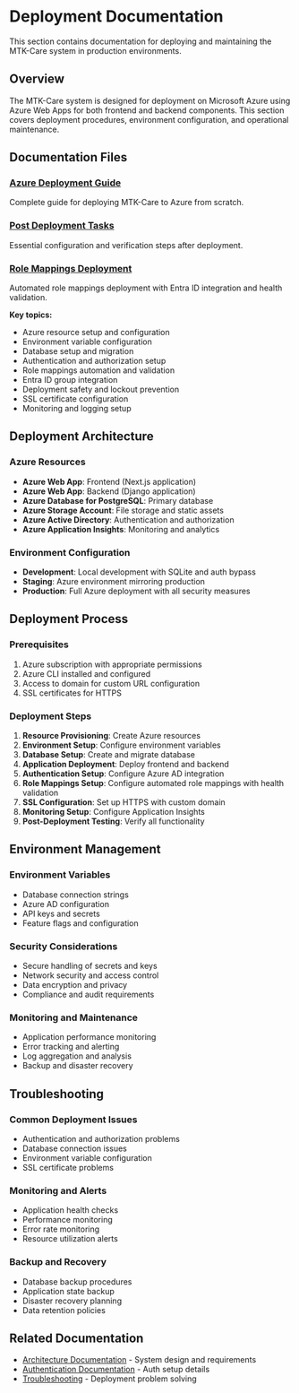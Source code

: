 # Deployment Documentation

This section contains documentation for deploying and maintaining the MTK-Care system in production environments.

## Overview

The MTK-Care system is designed for deployment on Microsoft Azure using Azure Web Apps for both frontend and backend components. This section covers deployment procedures, environment configuration, and operational maintenance.

## Documentation Files

### [Azure Deployment Guide](./azure-deployment-guide.md)
Complete guide for deploying MTK-Care to Azure from scratch.

### [Post Deployment Tasks](./post-deployment-tasks.md)
Essential configuration and verification steps after deployment.

### [Role Mappings Deployment](./role-mappings-deployment.md)
Automated role mappings deployment with Entra ID integration and health validation.

**Key topics:**
- Azure resource setup and configuration
- Environment variable configuration
- Database setup and migration
- Authentication and authorization setup
- Role mappings automation and validation
- Entra ID group integration
- Deployment safety and lockout prevention
- SSL certificate configuration
- Monitoring and logging setup

## Deployment Architecture

### Azure Resources
- **Azure Web App**: Frontend (Next.js application)
- **Azure Web App**: Backend (Django application)
- **Azure Database for PostgreSQL**: Primary database
- **Azure Storage Account**: File storage and static assets
- **Azure Active Directory**: Authentication and authorization
- **Azure Application Insights**: Monitoring and analytics

### Environment Configuration
- **Development**: Local development with SQLite and auth bypass
- **Staging**: Azure environment mirroring production
- **Production**: Full Azure deployment with all security measures

## Deployment Process

### Prerequisites
1. Azure subscription with appropriate permissions
2. Azure CLI installed and configured
3. Access to domain for custom URL configuration
4. SSL certificates for HTTPS

### Deployment Steps
1. **Resource Provisioning**: Create Azure resources
2. **Environment Setup**: Configure environment variables
3. **Database Setup**: Create and migrate database
4. **Application Deployment**: Deploy frontend and backend
5. **Authentication Setup**: Configure Azure AD integration
6. **Role Mappings Setup**: Configure automated role mappings with health validation
7. **SSL Configuration**: Set up HTTPS with custom domain
8. **Monitoring Setup**: Configure Application Insights
9. **Post-Deployment Testing**: Verify all functionality

## Environment Management

### Environment Variables
- Database connection strings
- Azure AD configuration
- API keys and secrets
- Feature flags and configuration

### Security Considerations
- Secure handling of secrets and keys
- Network security and access control
- Data encryption and privacy
- Compliance and audit requirements

### Monitoring and Maintenance
- Application performance monitoring
- Error tracking and alerting
- Log aggregation and analysis
- Backup and disaster recovery

## Troubleshooting

### Common Deployment Issues
- Authentication and authorization problems
- Database connection issues
- Environment variable configuration
- SSL certificate problems

### Monitoring and Alerts
- Application health checks
- Performance monitoring
- Error rate monitoring
- Resource utilization alerts

### Backup and Recovery
- Database backup procedures
- Application state backup
- Disaster recovery planning
- Data retention policies

## Related Documentation

- [Architecture Documentation](../03-architecture/) - System design and requirements
- [Authentication Documentation](../04-development/authentication/) - Auth setup details
- [Troubleshooting](../06-troubleshooting/deployment-issues/) - Deployment problem solving